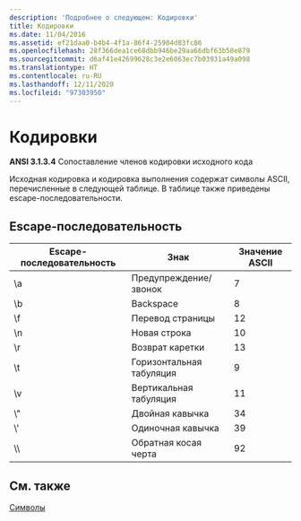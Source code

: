 ```yaml
---
description: 'Подробнее о следующем: Кодировки'
title: Кодировки
ms.date: 11/04/2016
ms.assetid: ef21daa0-b4b4-4f1a-86f4-25904d83fc86
ms.openlocfilehash: 28f366dea1ce68dbb946be29aa66dbf63b58e879
ms.sourcegitcommit: d6af41e42699628c3e2e6063ec7b03931a49a098
ms.translationtype: HT
ms.contentlocale: ru-RU
ms.lasthandoff: 12/11/2020
ms.locfileid: "97303950"
---
```

# <a name="character-sets"></a>Кодировки

**ANSI 3.1.3.4** Сопоставление членов кодировки исходного кода

Исходная кодировка и кодировка выполнения содержат символы ASCII, перечисленные в следующей таблице. В таблице также приведены escape-последовательности.

## <a name="escape-sequences"></a>Escape-последовательность

|Escape-последовательность|Знак|Значение ASCII|
|---------------------|---------------|-----------------|
|&#92;a|Предупреждение/звонок|7|
|&#92;b|Backspace|8|
|&#92;f|Перевод страницы|12|
|&#92;n|Новая строка|10|
|&#92;r|Возврат каретки|13|
|&#92;t|Горизонтальная табуляция|9|
|&#92;v|Вертикальная табуляция|11|
|&#92;"|Двойная кавычка|34|
|&#92;'|Одиночная кавычка|39|
|&#92;&#92;|Обратная косая черта|92|

## <a name="see-also"></a>См. также

[Символы](../c-language/characters.md)<br/>
